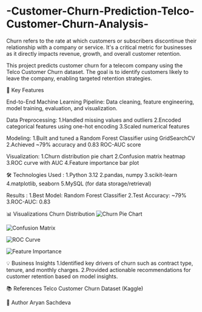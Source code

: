 
# -Customer-Churn-Prediction-Telco-Customer-Churn-Analysis-


Churn refers to the rate at which customers or subscribers discontinue their relationship with a company or service. It's a critical metric for businesses as it directly impacts revenue, growth, and overall customer retention.

This project predicts customer churn for a telecom company using the Telco Customer Churn dataset. The goal is to identify customers likely to leave the company, enabling targeted retention strategies.

🚀 Key Features

End-to-End Machine Learning Pipeline:
Data cleaning, feature engineering, model training, evaluation, and visualization.

Data Preprocessing:
1.Handled missing values and outliers
2.Encoded categorical features using one-hot encoding
3.Scaled numerical features

Modeling:
1.Built and tuned a Random Forest Classifier using GridSearchCV
2.Achieved ~79% accuracy and 0.83 ROC-AUC score

Visualization:
1.Churn distribution pie chart
2.Confusion matrix heatmap
3.ROC curve with AUC
4.Feature importance bar plot

🛠️ Technologies Used :
1.Python 3.12
2.pandas, numpy
3.scikit-learn
4.matplotlib, seaborn
5.MySQL (for data storage/retrieval)

Results :
1.Best Model: Random Forest Classifier
2.Test Accuracy: ~79%
3.ROC-AUC: 0.83

📊 Visualizations
Churn Distribution
![Churn Pie Chart](C:\Users\hp\Downloads\Figure_1)

![Confusion Matrix](C:\Users\hp\Downloads\Figure_2)

![ROC Curve](C:\Users\hp\Downloads\Figure_3)

![Feature Importance](C:\Users\hp\Downloads\Figure_4)

💡 Business Insights
1.Identified key drivers of churn such as contract type, tenure, and monthly charges.
2.Provided actionable recommendations for customer retention based on model insights.

📚 References
Telco Customer Churn Dataset (Kaggle)

👤 Author
Aryan Sachdeva





